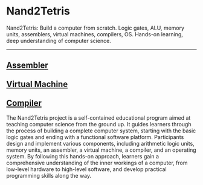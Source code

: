 # Nand2Tetris
Nand2Tetris: Build a computer from scratch. Logic gates, ALU, memory units, assemblers, virtual machines, compilers, OS. Hands-on learning, deep understanding of computer science.

---
**[Assembler](Chapters/(06)Assembler)** <br>  
**[Virtual Machine](Chapters/(07-08)VirutalMachine/VirtualMachine)** <br>  
**[Compiler](https://github.com/Mikeantabian/Nand2Tetris/tree/ac2f9d3a6faaab20cbd01da620dc419120ee6213/Chapters/(11)Compiler%20Part2)**
---

The Nand2Tetris project is a self-contained educational program aimed at teaching computer science from the ground up. It guides learners through the process of building a complete computer system, starting with the basic logic gates and ending with a functional software platform. Participants design and implement various components, including arithmetic logic units, memory units, an assembler, a virtual machine, a compiler, and an operating system. By following this hands-on approach, learners gain a comprehensive understanding of the inner workings of a computer, from low-level hardware to high-level software, and develop practical programming skills along the way.



